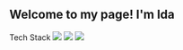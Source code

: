 ##  Welcome to my page! I'm Ida 

Tech Stack
![](https://img.icons8.com/color/24/000000/react-native.png) 
![](
https://img.icons8.com/color/24/000000/html-5.png)
![](
https://img.icons8.com/dusk/24/000000/css3.png)


